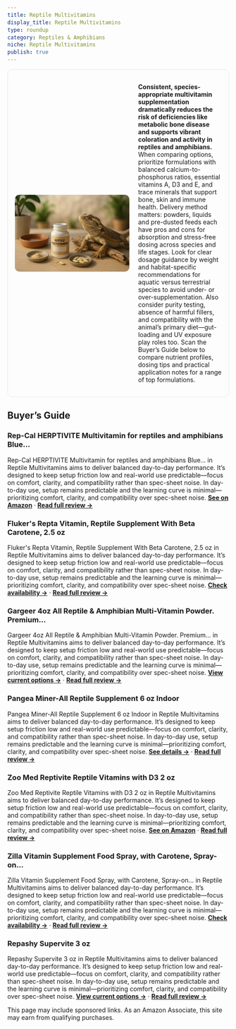 ```yaml
---
title: Reptile Multivitamins
display_title: Reptile Multivitamins
type: roundup
category: Reptiles & Amphibians
niche: Reptile Multivitamins
publish: true
---
```


<section class="hero-split" style="width:100%;box-sizing:border-box;border:1px solid #e5e7eb;border-radius:12px;padding:16px;display:grid;grid-template-columns:minmax(260px,40%) 1fr;gap:20px;align-items:center;"><figure style="margin:0;"><img src="/hero/roundups/reptiles-amphibians/reptile-multivitamins.webp" alt="" style="width:100%;height:auto;display:block;border-radius:10px;"/></figure><div class="hero-copy" style="min-width:0;"><p><strong>Consistent, species-appropriate multivitamin supplementation dramatically reduces the risk of deficiencies like metabolic bone disease and supports vibrant coloration and activity in reptiles and amphibians.</strong> When comparing options, prioritize formulations with balanced calcium-to-phosphorus ratios, essential vitamins A, D3 and E, and trace minerals that support bone, skin and immune health. Delivery method matters: powders, liquids and pre-dusted feeds each have pros and cons for absorption and stress-free dosing across species and life stages. Look for clear dosage guidance by weight and habitat-specific recommendations for aquatic versus terrestrial species to avoid under- or over-supplementation. Also consider purity testing, absence of harmful fillers, and compatibility with the animal’s primary diet&mdash;gut-loading and UV exposure play roles too. Scan the Buyer’s Guide below to compare nutrient profiles, dosing tips and practical application notes for a range of top formulations.</p></div></section>

<h2>Buyer’s Guide</h2>
<h3>Rep-Cal HERPTIVITE Multivitamin for reptiles and amphibians Blue…</h3>
<p>Rep-Cal HERPTIVITE Multivitamin for reptiles and amphibians Blue… in Reptile Multivitamins aims to deliver balanced day-to-day performance. It’s designed to keep setup friction low and real-world use predictable&mdash;focus on comfort, clarity, and compatibility rather than spec-sheet noise. In day-to-day use, setup remains predictable and the learning curve is minimal&mdash;prioritizing comfort, clarity, and compatibility over spec-sheet noise. <a href="https://amzn.to/3KBybhq" target="_blank" rel="nofollow sponsored noopener noopener" target="_blank"><strong>See on Amazon</strong></a> · <a href="/reviews/rep-cal-herptivite-multivitamin-for-reptiles-and-amphibians-3-3-oz-blue-002a8db6/"><strong>Read full review &rarr;</strong></a></p>
<h3>Fluker's Repta Vitamin, Reptile Supplement With Beta Carotene, 2.5 oz</h3>
<p>Fluker's Repta Vitamin, Reptile Supplement With Beta Carotene, 2.5 oz in Reptile Multivitamins aims to deliver balanced day-to-day performance. It’s designed to keep setup friction low and real-world use predictable&mdash;focus on comfort, clarity, and compatibility rather than spec-sheet noise. In day-to-day use, setup remains predictable and the learning curve is minimal&mdash;prioritizing comfort, clarity, and compatibility over spec-sheet noise. <a href="https://amzn.to/3VOQZMI" target="_blank" rel="nofollow sponsored noopener noopener" target="_blank"><strong>Check availability &rarr;</strong></a> · <a href="/reviews/fluker-s-repta-vitamin-reptile-supplement-with-beta-carotene-2-5-oz/"><strong>Read full review &rarr;</strong></a></p>
<h3>Gargeer 4oz All Reptile & Amphibian Multi-Vitamin Powder. Premium…</h3>
<p>Gargeer 4oz All Reptile & Amphibian Multi-Vitamin Powder. Premium… in Reptile Multivitamins aims to deliver balanced day-to-day performance. It’s designed to keep setup friction low and real-world use predictable&mdash;focus on comfort, clarity, and compatibility rather than spec-sheet noise. In day-to-day use, setup remains predictable and the learning curve is minimal&mdash;prioritizing comfort, clarity, and compatibility over spec-sheet noise. <a href="https://amzn.to/48MAwA8" target="_blank" rel="nofollow sponsored noopener noopener" target="_blank"><strong>View current options &rarr;</strong></a> · <a href="/reviews/gargeer-4oz-all-reptile-amphibian-multi-vitamin-powder-premium-suppleme-048f01d7/"><strong>Read full review &rarr;</strong></a></p>
<h3>Pangea Miner-All Reptile Supplement 6 oz Indoor</h3>
<p>Pangea Miner-All Reptile Supplement 6 oz Indoor in Reptile Multivitamins aims to deliver balanced day-to-day performance. It’s designed to keep setup friction low and real-world use predictable&mdash;focus on comfort, clarity, and compatibility rather than spec-sheet noise. In day-to-day use, setup remains predictable and the learning curve is minimal&mdash;prioritizing comfort, clarity, and compatibility over spec-sheet noise. <a href="https://amzn.to/42ZooIn" target="_blank" rel="nofollow sponsored noopener noopener" target="_blank"><strong>See details &rarr;</strong></a> · <a href="/reviews/pangea-miner-all-reptile-supplement-6-oz-indoor-2-pack-/"><strong>Read full review &rarr;</strong></a></p>
<h3>Zoo Med Reptivite Reptile Vitamins with D3 2 oz</h3>
<p>Zoo Med Reptivite Reptile Vitamins with D3 2 oz in Reptile Multivitamins aims to deliver balanced day-to-day performance. It’s designed to keep setup friction low and real-world use predictable&mdash;focus on comfort, clarity, and compatibility rather than spec-sheet noise. In day-to-day use, setup remains predictable and the learning curve is minimal&mdash;prioritizing comfort, clarity, and compatibility over spec-sheet noise. <a href="https://amzn.to/4nC5Oyp" target="_blank" rel="nofollow sponsored noopener noopener" target="_blank"><strong>See on Amazon</strong></a> · <a href="/reviews/zoo-med-reptivite-reptile-vitamins-with-d3-2-oz-pack-of-2/"><strong>Read full review &rarr;</strong></a></p>
<h3>Zilla Vitamin Supplement Food Spray, with Carotene, Spray-on…</h3>
<p>Zilla Vitamin Supplement Food Spray, with Carotene, Spray-on… in Reptile Multivitamins aims to deliver balanced day-to-day performance. It’s designed to keep setup friction low and real-world use predictable&mdash;focus on comfort, clarity, and compatibility rather than spec-sheet noise. In day-to-day use, setup remains predictable and the learning curve is minimal&mdash;prioritizing comfort, clarity, and compatibility over spec-sheet noise. <a href="https://amzn.to/48arkW4" target="_blank" rel="nofollow sponsored noopener noopener" target="_blank"><strong>Check availability &rarr;</strong></a> · <a href="/reviews/zilla-vitamin-supplement-food-spray-with-carotene-spray-on-multivitamin-5dd62f9d/"><strong>Read full review &rarr;</strong></a></p>
<h3>Repashy Supervite 3 oz</h3>
<p>Repashy Supervite 3 oz in Reptile Multivitamins aims to deliver balanced day-to-day performance. It’s designed to keep setup friction low and real-world use predictable&mdash;focus on comfort, clarity, and compatibility rather than spec-sheet noise. In day-to-day use, setup remains predictable and the learning curve is minimal&mdash;prioritizing comfort, clarity, and compatibility over spec-sheet noise. <a href="https://amzn.to/4pU1qw1" target="_blank" rel="nofollow sponsored noopener noopener" target="_blank"><strong>View current options &rarr;</strong></a> · <a href="/reviews/repashy-supervite-3-oz/"><strong>Read full review &rarr;</strong></a></p>
<aside class="disclosure">This page may include sponsored links. As an Amazon Associate, this site may earn from qualifying purchases.</aside>
